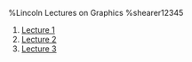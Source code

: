 %Lincoln Lectures on Graphics
%shearer12345

1) [Lecture 1](lincolnLecture01.html)
2) [Lecture 2](lincolnLecture02.html)
2) [Lecture 3](lincolnLecture03.html)



